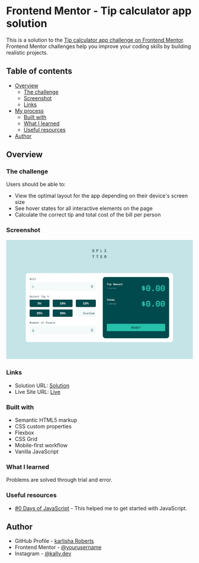 # Frontend Mentor - Tip calculator app solution

This is a solution to the [Tip calculator app challenge on Frontend Mentor](https://www.frontendmentor.io/challenges/tip-calculator-app-ugJNGbJUX). Frontend Mentor challenges help you improve your coding skills by building realistic projects.

## Table of contents

- [Overview](#overview)
  - [The challenge](#the-challenge)
  - [Screenshot](#screenshot)
  - [Links](#links)
- [My process](#my-process)
  - [Built with](#built-with)
  - [What I learned](#what-i-learned)
  - [Useful resources](#useful-resources)
- [Author](#author)

## Overview

### The challenge

Users should be able to:

- View the optimal layout for the app depending on their device's screen size
- See hover states for all interactive elements on the page
- Calculate the correct tip and total cost of the bill per person

### Screenshot

![](./images/Screenshot.jpg)

### Links

- Solution URL: [Solution](https://github.com/al-latte/tip-calulator-app-frontend-mentor)
- Live Site URL: [Live](https://al-latte.github.io/tip-calulator-app-frontend-mentor/)

### Built with

- Semantic HTML5 markup
- CSS custom properties
- Flexbox
- CSS Grid
- Mobile-first workflow
- Vanilla JavaScript

### What I learned

Problems are solved through trial and error.

### Useful resources

- [#0 Days of JavaScript](https://github.com/Asabeneh/30-Days-Of-JavaScript) - This helped me to get started with JavaScript.

## Author

- GitHub Profile - [karlisha Roberts](https://github.com/al-latte)
- Frontend Mentor - [@yourusername](https://www.frontendmentor.io/profile/yourusername)
- Instagram - [@kally.dev](https://www.twitter.com/yourusername)
